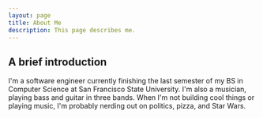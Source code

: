 ```yaml
---
layout: page
title: About Me
description: This page describes me.
---
```

## A brief introduction
I'm a software engineer currently finishing the last semester of my BS in Computer Science at San Francisco State University. I'm also a musician, playing bass and guitar in three bands. When I'm not building cool things or playing music, I'm probably nerding out on politics, pizza, and Star Wars.
